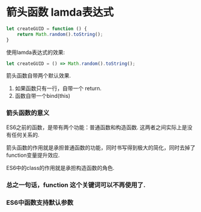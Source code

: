 
# 箭头函数 lamda表达式

```js
let createGUID = function () {
    return Math.random().toString();
}

```

使用lamda表达式的效果:
```js
let createGUID = () => Math.random().toString();
```

箭头函数自带两个默认效果.
1. 如果函数只有一行，自带一个 return.
2. 函数自带一个bind(this)



### 箭头函数的意义

ES6之前的函数，是带有两个功能：普通函数和构造函数. 这两者之间实际上是没有任何关系的.

箭头函数的作用就是承担普通函数的功能，同时书写得到极大的简化，同时去掉了function变量提升效应.

ES6中的class的作用就是承担构造函数的角色.

### 总之一句话，function 这个关键词可以不再使用了.


### ES6中函数支持默认参数